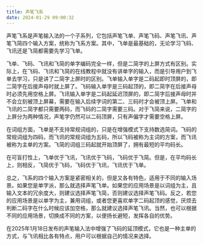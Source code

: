 ```yaml
---
title: 声笔飞系
date: 2024-01-29 09:00:32
---
```


声笔飞系是声笔输入法的一个子系列，它包括声笔飞单、声笔飞码、声笔飞讯、声笔飞简四个输入方案，统称为飞系方案。其中，飞单是最基础的，无论学习飞码、飞讯还是飞简都需要先学习飞单。

飞单、飞码、飞讯和飞简的单字编码完全一样，但是二简字的上屏方式有区别。实际上，在飞码、飞讯和飞简的在线教程中就没有讲单字的输入，而是引导用户到飞单去学习，只是讲了二简字上屏时的区别。飞单输入单字是二码起即时顶屏的，即二简字在后接声母时就上屏了。飞码输入单字是三码起顶的，即二简字在后接声母时必须先用空格上屏。飞讯输入单字是二码起延迟顶屏的，即二简字后接声母时并不会立刻被顶上屏幕，需要在输入后续字词的第二、三码时才会被顶上屏。飞单和飞讯的二简字都只需要两码，而飞码的二简字需要三码。对于飞简来说，二简字的上屏分为两种情况，声笔字仍然可以二码顶屏，只有声偏字才需要空格上屏。

在词组方面，飞单是不支持常规词组的，只是在增强模式下支持数选简词。飞码的常规词组为四码，而飞讯的常规词组为五码，所以飞码被称为主词的方案，而飞讯被称为主单的方案。飞简的词组三码起就开始顶屏了，拥有最短的平均码长。

在可盲打性上，飞单优于飞讯，飞讯优于飞码，飞码优于飞简。但是，在平均码长上，则相反，飞简优于飞码，飞码优于飞讯，飞讯优于飞单。

总之，飞系的四个输入方案是紧密相关的，但是又各有特色，适用于不同的输入场景。如果您是单字派，那么就选择声笔飞单。如果您的应用场景是以词组为主，且输入文本的冗余度大，则建议选择声笔飞简，否则建议选择声笔飞码。反之，若您的应用场景是以单字为主，兼用词组，或者您更喜欢单字二码起顶的感觉，厌烦去判断二码字在什么时候应该加空格，那么就建议选择声笔飞讯。当然，也可以根据不同的应用场景，切换成不同的方案，以便扬长避短，发挥各自的优势。

在2025年1月18日发布的声笔输入法中增强了飞码的延顶模式，它也是一种主单的方式，与飞讯相比各有特点，用户可以根据自己的情况来选择。
